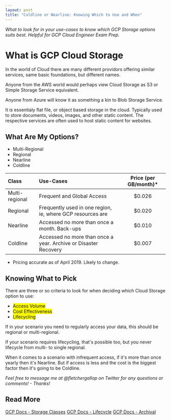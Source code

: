 ```yaml
---
layout: post
title: "Coldline or Nearline: Knowing Which to Use and When"
---
```


_What to look for in your use-cases to know which GCP Storage options suits best. Helpful for GCP Cloud Engineer Exam Prep._

# What is GCP Cloud Storage

In the world of Cloud there are many different providors offering similar services, same basic foundations, but different names. 

Anyone from the AWS world would perhaps view Cloud Storage as S3 or Simple Storage Service equivalent.

Anyone from Azure will know it as something a kin to Blob Storage Service. 

It is essentialy flat file, or object based storage in the cloud. Typically used to store documents, videos, images, and other static content. The respective services are often used to host static content for websites.


## What Are My Options?

- Multi-Regional
- Regional
- Nearline
- Coldline

| Class          | Use-Cases                  | Price (per GB/month)* |
| :---           | :---                       | :---:                 |
| Multi-regional | Frequent and Global Access | $0.026                | 
| Regional       | Frequently used in one region, ie, where GCP resources are | $0.020 |
| Nearline       | Accessed no more than once a month. Back-ups | $0.010 |
| Coldline       | Accessed no more than once a year. Archive or Disaster Recovery | $0.007 |

* Pricing accurate as of April 2019. Likely to change.

## Knowing What to Pick

There are three or so criteria to look for when deciding which Cloud Storage option to use:

<ul>
<li><span style="background-color: #FFFF00">Access Volume</span></li>
<li><span style="background-color: #FFFF00">Cost Effectiveness</span></li>
<li><span style="background-color: #FFFF00">Lifecycling</span></li>
</ul>

If in your scenario you need to regularly access your data, this should be regional or multi-regional.

If your scenario requires lifecycling, that's possible too, but you never lifecycle from multi- to single regional.

When it comes to a scenario with infrequent access, if it's more than once yearly then it's Nearline. But if access is less and the cost is the biggest factor then it's going to be Coldline.

_Feel free to message me at @fletchergallop on Twitter for any questions or comments! - Thanks!_

## Read More

[GCP Docs - Storage Classes](https://cloud.google.com/storage/docs/storage-classes)
[GCP Docs - Lifecycle](https://cloud.google.com/storage/docs/lifecycle)
[GCP Docs - Archival](https://cloud.google.com/storage/archival/)